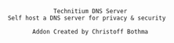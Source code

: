                   Technitium DNS Server
     Self host a DNS server for privacy & security
 
            Addon Created by Christoff Bothma 
	    
																			             


